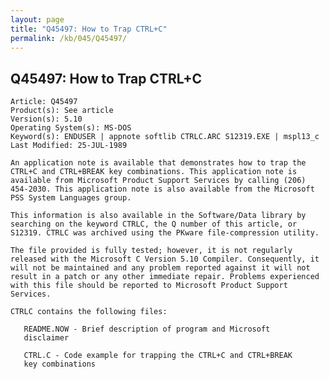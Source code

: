 ```yaml
---
layout: page
title: "Q45497: How to Trap CTRL+C"
permalink: /kb/045/Q45497/
---
```


## Q45497: How to Trap CTRL+C

	Article: Q45497
	Product(s): See article
	Version(s): 5.10
	Operating System(s): MS-DOS
	Keyword(s): ENDUSER | appnote softlib CTRLC.ARC S12319.EXE | mspl13_c
	Last Modified: 25-JUL-1989
	
	An application note is available that demonstrates how to trap the
	CTRL+C and CTRL+BREAK key combinations. This application note is
	available from Microsoft Product Support Services by calling (206)
	454-2030. This application note is also available from the Microsoft
	PSS System Languages group.
	
	This information is also available in the Software/Data library by
	searching on the keyword CTRLC, the Q number of this article, or
	S12319. CTRLC was archived using the PKware file-compression utility.
	
	The file provided is fully tested; however, it is not regularly
	released with the Microsoft C Version 5.10 Compiler. Consequently, it
	will not be maintained and any problem reported against it will not
	result in a patch or any other immediate repair. Problems experienced
	with this file should be reported to Microsoft Product Support
	Services.
	
	CTRLC contains the following files:
	
	   README.NOW - Brief description of program and Microsoft
	   disclaimer
	
	   CTRL.C - Code example for trapping the CTRL+C and CTRL+BREAK
	   key combinations
